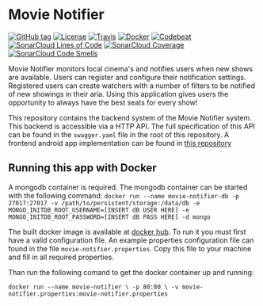 # Movie Notifier
[![GitHub tag](https://img.shields.io/github/release/sijmenhuizenga/Movie-Notifier.svg)](https://github.com/SijmenHuizenga/Movie-Notifier/releases)
[![License](https://img.shields.io/github/license/mashape/apistatus.svg)](https://github.com/SijmenHuizenga/Movie-Notifier/blob/develop/license.txt)
[![Travis](https://travis-ci.org/SijmenHuizenga/Movie-Notifier.svg?branch=develop)](https://travis-ci.org/SijmenHuizenga/Movie-Notifier)
[![Docker](https://img.shields.io/badge/docker%20image-available-brightgreen.svg)](https://hub.docker.com/r/sijmenhuizenga/movienotifier/)
[![Codebeat](https://codebeat.co/badges/02e75a98-a0e0-4afe-aada-30b8a28beb12)](https://codebeat.co/projects/github-com-sijmenhuizenga-movie-notifier-develop)
[![SonarCloud Lines of Code](https://sonarcloud.io/api/badges/measure?key=it.sijmen:movie-notifier:develop&metric=ncloc)](https://sonarcloud.io/dashboard?id=it.sijmen%3Amovie-notifier%3Adevelop)
[![SonarCloud Coverage](https://sonarcloud.io/api/badges/measure?key=it.sijmen:movie-notifier:develop&metric=coverage)](https://sonarcloud.io/dashboard?id=it.sijmen%3Amovie-notifier%3Adevelop)
[![SonarCloud Code Smells](https://sonarcloud.io/api/badges/measure?key=it.sijmen:movie-notifier:develop&metric=code_smells)](https://sonarcloud.io/dashboard?id=it.sijmen%3Amovie-notifier%3Adevelop)


Movie Notifier monitors local cinema's and notifies users when new shows are available. Users can register and configure their notification settings. Registered users can create watchers with a number of filters to be notified of new showings in their aria. Using this application gives users the opportunity to always have the best seats for every show!

This repository contains the backend system of the Movie Notifier system. This backend is accessible via a HTTP API. The full specification of this API can be found in the `swagger.yaml` file in the root of this repository.
A frontend android app implementation can be found in [this repository](https://github.com/jpelgrom/Movie-Notifier-Android)

## Running this app with Docker
A mongodb container is required. The mongodb container can be started with the following command:
`` docker run --name movie-notifier-db
-p 27017:27017
-v /path/to/persistent/storage:/data/db
-e MONGO_INITDB_ROOT_USERNAME=[INSERT dB USER HERE]
-e MONGO_INITDB_ROOT_PASSWORD=[INSERT dB PASS HERE]
-d mongo `` 

The built docker image is available at [docker hub](https://hub.docker.com/r/sijmenhuizenga/movienotifier/). To run it you must first have a valid configuration file. An example properties configuration file can found in the file `movie-notifier.properties`. Copy this file to your machine and fill in all required properties. 

Than run the following comand to get the docker container up and running:

``docker run --name movie-notifier \
-p 80:80 \
-v movie-notifier.properties:movie-notifier.properties``
